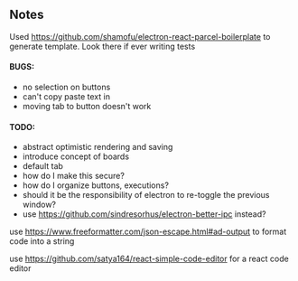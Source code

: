 ## Notes

Used https://github.com/shamofu/electron-react-parcel-boilerplate to generate template. Look there if ever writing tests

#### BUGS:

- no selection on buttons
- can't copy paste text in
- moving tab to button doesn't work

#### TODO:

- abstract optimistic rendering and saving
- introduce concept of boards
- default tab
- how do I make this secure?
- how do I organize buttons, executions?
- should it be the responsibility of electron to re-toggle the previous window?
- use https://github.com/sindresorhus/electron-better-ipc instead?

use https://www.freeformatter.com/json-escape.html#ad-output to format code into a string

use https://github.com/satya164/react-simple-code-editor for a react code editor
